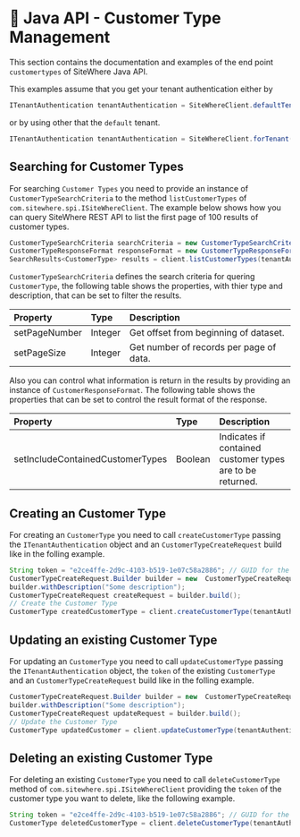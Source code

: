 # :book: Java API - Customer Type Management

<Seo/>

This section contains the documentation and examples of the end point `customertypes` of SiteWhere Java API.

This examples assume that you get your tenant authentication either by

```java
ITenantAuthentication tenantAuthentication = SiteWhereClient.defaultTenant();
```

or by using other that the `default` tenant.

```java
ITenantAuthentication tenantAuthentication = SiteWhereClient.forTenant("token", "auth");
```

## Searching for Customer Types

For searching `Customer Types` you need to provide an instance of `CustomerTypeSearchCriteria`  to the method 
`listCustomerTypes` of `com.sitewhere.spi.ISiteWhereClient`. The example below shows how you can query SiteWhere REST API to 
list the first page of 100 results of customer types.

```java
CustomerTypeSearchCriteria searchCriteria = new CustomerTypeSearchCriteria(1, 100);
CustomerTypeResponseFormat responseFormat = new CustomerTypeResponseFormat();
SearchResults<CustomerType> results = client.listCustomerTypes(tenantAuthentication, searchCriteria, responseFormat);
```

`CustomerTypeSearchCriteria` defines the search criteria for quering `CustomerType`, the following table shows the properties, with 
thier type and description, that can be set to filter the results.

| Property                     | Type        | Description                                                    |
|:-----------------------------|:------------|:---------------------------------------------------------------|
| setPageNumber                | Integer     | Get offset from beginning of dataset.                          |
| setPageSize                  | Integer     | Get number of records per page of data.                        |

Also you can control what information is return in the results by providing an instance of `CustomerResponseFormat`.
The following table shows the properties that can be set to control the result format of the response.

| Property                         | Type        | Description                                                    |
|:---------------------------------|:------------|:---------------------------------------------------------------|
| setIncludeContainedCustomerTypes | Boolean     | Indicates if contained customer types are to be returned.      |

## Creating an Customer Type

For creating an `CustomerType` you need to call `createCustomerType` passing the `ITenantAuthentication` object and an
`CustomerTypeCreateRequest` build like in the folling example.

```java
String token = "e2ce4ffe-2d9c-4103-b519-1e07c58a2886"; // GUID for the Customer Type
CustomerTypeCreateRequest.Builder builder = new  CustomerTypeCreateRequest.Builder(token, "my customer type");
builder.withDescription("Some description");
CustomerTypeCreateRequest createRequest = builder.build();
// Create the Customer Type
CustomerType createdCustomerType = client.createCustomerType(tenantAuthentication, createRequest);
```

## Updating an existing Customer Type

For updating an `CustomerType` you need to call `updateCustomerType` passing the `ITenantAuthentication` object,
the `token` of the existing `CustomerType` and an `CustomerTypeCreateRequest` build like in the folling example.

```java
CustomerTypeCreateRequest.Builder builder = new  CustomerTypeCreateRequest.Builder(token, "my customer type");
builder.withDescription("Some description");
CustomerTypeCreateRequest updateRequest = builder.build();
// Update the Customer Type
CustomerType updatedCustomer = client.updateCustomerType(tenantAuthentication, token, updateRequest);
```

## Deleting an existing Customer Type

For deleting an existing `CustomerType` you need to call `deleteCustomerType` method of `com.sitewhere.spi.ISiteWhereClient`
providing the `token` of the customer type you want to delete, like the following example.

```java
String token = "e2ce4ffe-2d9c-4103-b519-1e07c58a2886"; // GUID for the Customer Type
CustomerType deletedCustomerType = client.deleteCustomerType(tenantAuthentication, token);
```

